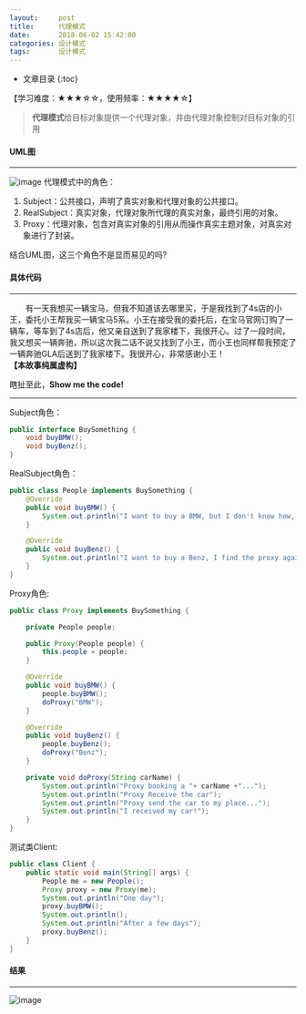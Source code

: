 ```yaml
---
layout:     post
title:      代理模式
date:       2018-06-02 15:42:00
categories: 设计模式
tags:       设计模式
---
```


* 文章目录
{:toc}

【学习难度：★★★☆☆，使用频率：★★★★☆】

> **代理模式**给目标对象提供一个代理对象，并由代理对象控制对目标对象的引用




#### UML图

---

![image](http://oc26wuqdw.bkt.clouddn.com/2018/6/pattern/proxy/proxy_uml.png)
代理模式中的角色：
1. Subject：公共接口，声明了真实对象和代理对象的公共接口。 
2. RealSubject：真实对象，代理对象所代理的真实对象，最终引用的对象。 
3. Proxy：代理对象，包含对真实对象的引用从而操作真实主题对象，对真实对象进行了封装。

结合UML图，这三个角色不是显而易见的吗?

#### 具体代码

---
&emsp;&emsp;有一天我想买一辆宝马，但我不知道该去哪里买，于是我找到了4s店的小王，委托小王帮我买一辆宝马5系。小王在接受我的委托后，在宝马官网订购了一辆车，等车到了4s店后，他又亲自送到了我家楼下，我很开心。过了一段时间，我又想买一辆奔驰，所以这次我二话不说又找到了小王，而小王也同样帮我预定了一辆奔驰GLA后送到了我家楼下。我很开心，非常感谢小王！**【本故事纯属虚构】**

瞎扯至此，**Show me the code!**

---


Subject角色：

```java
public interface BuySomething {
    void buyBMW();
    void buyBenz();
}
```

RealSubject角色：

```java
public class People implements BuySomething {
    @Override
    public void buyBMW() {
        System.out.println("I want to buy a BMW, but I don't know how, so I find the proxy");
    }

    @Override
    public void buyBenz() {
        System.out.println("I want to buy a Benz, I find the proxy again");
    }
}
```

Proxy角色:
```java
public class Proxy implements BuySomething {

    private People people;

    public Proxy(People people) {
        this.people = people;
    }

    @Override
    public void buyBMW() {
        people.buyBMW();
        doProxy("BMW");
    }

    @Override
    public void buyBenz() {
        people.buyBenz();
        doProxy("Benz");
    }

    private void doProxy(String carName) {
        System.out.println("Proxy booking a "+ carName +"...");
        System.out.println("Proxy Receive the car");
        System.out.println("Proxy send the car to my place...");
        System.out.println("I received my car!");
    }
}
```

测试类Client:

```java
public class Client {
    public static void main(String[] args) {
        People me = new People();
        Proxy proxy = new Proxy(me);
        System.out.println("One day");
        proxy.buyBMW();
        System.out.println();
        System.out.println("After a few days");
        proxy.buyBenz();
    }
}
```

#### 结果

---


![image](http://oc26wuqdw.bkt.clouddn.com/2018/6/pattern/proxy/proxy_result.png)
